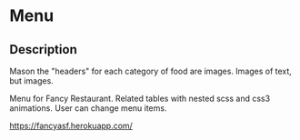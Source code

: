 # Menu

## Description

Mason the "headers" for each category of food are images. Images of text, but images. 

Menu for Fancy Restaurant. Related tables with nested scss and css3 animations.
User can change menu items.



https://fancyasf.herokuapp.com/

